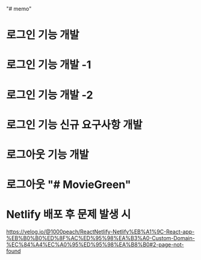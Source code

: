 "# memo" 
# 로그인 기능 개발
# 로그인 기능 개발 -1
# 로그인 기능 개발 -2

# 로그인 기능 신규 요구사항 개발
# 로그아웃 기능 개발 

# 로그아웃 "# MovieGreen" 

# Netlify 배포 후 문제 발생 시
https://velog.io/@1000peach/ReactNetlify-Netlify%EB%A1%9C-React-app-%EB%B0%B0%ED%8F%AC%ED%95%98%EA%B3%A0-Custom-Domain-%EC%84%A4%EC%A0%95%ED%95%98%EA%B8%B0#2-page-not-found
